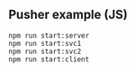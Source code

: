 ## Pusher example (JS)

```
npm run start:server
npm run start:svc1
npm run start:svc2
npm run start:client
```
